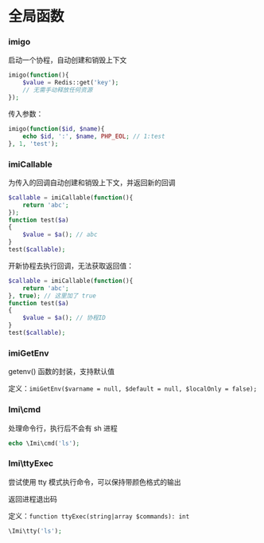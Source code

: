 # 全局函数

### imigo

启动一个协程，自动创建和销毁上下文

```php
imigo(function(){
    $value = Redis::get('key');
    // 无需手动释放任何资源
});
```

传入参数：

```php
imigo(function($id, $name){
    echo $id, ':', $name, PHP_EOL; // 1:test
}, 1, 'test');
```

### imiCallable

为传入的回调自动创建和销毁上下文，并返回新的回调

```php
$callable = imiCallable(function(){
    return 'abc';
});
function test($a)
{
    $value = $a(); // abc
}
test($callable);
```

开新协程去执行回调，无法获取返回值：

```php
$callable = imiCallable(function(){
    return 'abc';
}, true); // 这里加了 true
function test($a)
{
    $value = $a(); // 协程ID
}
test($callable);
```

### imiGetEnv

getenv() 函数的封装，支持默认值

定义：`imiGetEnv($varname = null, $default = null, $localOnly = false);`

### Imi\cmd

处理命令行，执行后不会有 sh 进程

```php
echo \Imi\cmd('ls');
```

### Imi\ttyExec

尝试使用 tty 模式执行命令，可以保持带颜色格式的输出

返回进程退出码

定义：`function ttyExec(string|array $commands): int`

```php
\Imi\tty('ls');
```
